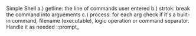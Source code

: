 Simple Shell
a.) getline: the line of commands user entered
b.) strtok: break the command into arguements
c.) process: for each arg check if it's a built-in command, filename (executable), logic operation or command separator. Handle it as needed
::prompt_ 
